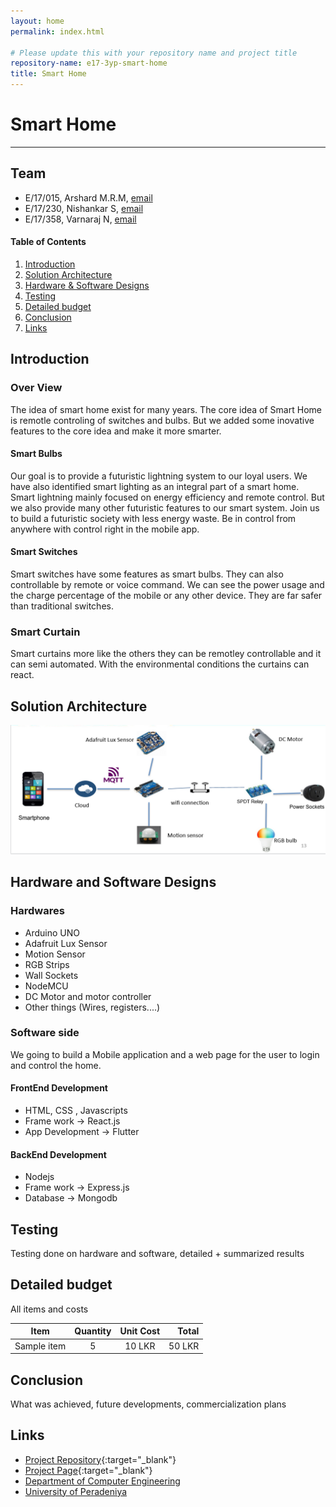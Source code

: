 ```yaml
---
layout: home
permalink: index.html

# Please update this with your repository name and project title
repository-name: e17-3yp-smart-home
title: Smart Home
---
```


[comment]: # "This is the standard layout for the project, but you can clean this and use your own template"

# Smart Home

---

## Team
-  E/17/015, Arshard M.R.M, [email](mailto:e17015@eng.pdn.ac.lk)
-  E/17/230, Nishankar S, [email](mailto:e17230@eng.pdn.ac.lk)
-  E/17/358, Varnaraj N, [email](mailto:e17358@eng.pdn.ac.lk)

<!-- Image (photo/drawing of the final hardware) should be here -->

<!-- This is a sample image, to show how to add images to your page. To learn more options, please refer [this](https://projects.ce.pdn.ac.lk/docs/faq/how-to-add-an-image/) -->

<!-- ![Sample Image](./images/sample.png) -->

#### Table of Contents
1. [Introduction](#introduction)
2. [Solution Architecture](#solution-architecture )
3. [Hardware & Software Designs](#hardware-and-software-designs)
4. [Testing](#testing)
5. [Detailed budget](#detailed-budget)
6. [Conclusion](#conclusion)
7. [Links](#links)

## Introduction


### Over View
The idea of smart home exist for many years. The core idea of Smart Home is remotle controling of switches and bulbs. But we added some inovative features to the core idea
and make it more smarter.

#### Smart Bulbs

Our goal is to provide a futuristic lightning system to our loyal users. 
We have also identified smart lighting as an integral part of a smart home.
Smart lightning mainly focused on energy efficiency and remote control.
But we also provide many other futuristic features to our smart system. 
Join us to build a futuristic society with less energy waste.
Be in control from anywhere with control right in the mobile app.

#### Smart Switches

Smart switches have some features as smart bulbs. They can also controllable by remote or voice command. We can see the power usage and the charge percentage of the mobile or any other device. They are far safer than traditional switches. 

### Smart Curtain

Smart curtains more like the others they can be remotley controllable and it can semi automated.
With the environmental conditions the curtains can react. 



## Solution Architecture

![Solution-Architecture](./images/Solution.PNG)

## Hardware and Software Designs

### Hardwares 
 
* Arduino UNO
* Adafruit Lux Sensor
* Motion Sensor
* RGB Strips
* Wall Sockets
* NodeMCU
* DC Motor and motor controller
* Other things (Wires, registers....)

### Software side

We going to build a Mobile application and a web page for the user to login and control the home.

#### FrontEnd Development

* HTML, CSS , Javascripts  
* Frame work -> React.js
* App Development -> Flutter

#### BackEnd Development

* Nodejs
* Frame work -> Express.js
* Database -> Mongodb

## Testing

Testing done on hardware and software, detailed + summarized results

## Detailed budget

All items and costs

| Item          | Quantity  | Unit Cost  | Total  |
| ------------- |:---------:|:----------:|-------:|
| Sample item   | 5         | 10 LKR     | 50 LKR |

## Conclusion

What was achieved, future developments, commercialization plans

## Links

- [Project Repository](https://github.com/cepdnaclk/e17-3yp-smart-home){:target="_blank"}
- [Project Page](https://cepdnaclk.github.io/e17-3yp-smart-home){:target="_blank"}
- [Department of Computer Engineering](http://www.ce.pdn.ac.lk/)
- [University of Peradeniya](https://eng.pdn.ac.lk/)

[//]: # (Please refer this to learn more about Markdown syntax)
[//]: # (https://github.com/adam-p/markdown-here/wiki/Markdown-Cheatsheet)
